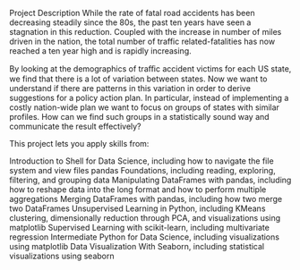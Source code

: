 Project Description
While the rate of fatal road accidents has been decreasing steadily since the 80s, the past ten years have seen a stagnation in this reduction. Coupled with the increase in number of miles driven in the nation, the total number of traffic related-fatalities has now reached a ten year high and is rapidly increasing.

By looking at the demographics of traﬃc accident victims for each US state, we find that there is a lot of variation between states. Now we want to understand if there are patterns in this variation in order to derive suggestions for a policy action plan. In particular, instead of implementing a costly nation-wide plan we want to focus on groups of states with similar profiles. How can we find such groups in a statistically sound way and communicate the result effectively?

This project lets you apply skills from:

Introduction to Shell for Data Science, including how to navigate the file system and view files
pandas Foundations, including reading, exploring, filtering, and grouping data
Manipulating DataFrames with pandas, including how to reshape data into the long format and how to perform multiple aggregations
Merging DataFrames with pandas, including how two merge two DataFrames
Unsupervised Learning in Python, including KMeans clustering, dimensionally reduction through PCA, and visualizations using matplotlib
Supervised Learning with scikit-learn, including multivariate regression
Intermediate Python for Data Science, including visualizations using matplotlib
Data Visualization With Seaborn, including statistical visualizations using seaborn
